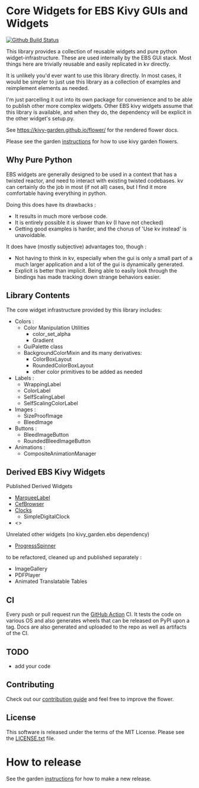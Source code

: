 Core Widgets for EBS Kivy GUIs and Widgets
==========================================

[![Github Build Status](https://github.com/chintal/ebs-widgetset-kivy/workflows/Garden%20flower/badge.svg)](https://github.com/chintal/ebs-widgetset-kivy/actions)

This library provides a collection of reusable widgets and pure python 
widget-infrastructure. These are used internally by the EBS GUI stack. 
Most things here are trivially reusable and easily replicated in kv 
directly. 

It is unlikely you'd ever want to use this library directly. In most 
cases, it would be simpler to just use this library as a collection of 
examples and reimplement elements as needed.

I'm just parcelling it out into its own package for convenience and to 
be able to publish other more complex widgets. Other EBS kivy widgets 
assume that this library is available, and when they do, the dependency 
will be explicit in the other widget's setup.py.

See https://kivy-garden.github.io/flower/ for the rendered flower docs.

Please see the garden [instructions](https://kivy-garden.github.io) for 
how to use kivy garden flowers.


Why Pure Python
---------------

EBS widgets are generally designed to be used in a context that has a 
twisted reactor, and need to interact with existing twisted codebases. 
kv can certainly do the job in most (if not all) cases, but I find it 
more comfortable having everything in python. 

Doing this does have its drawbacks : 

  - It results in much more verbose code.
  - It is entirely possible it is slower than kv (I have not checked)
  - Getting good examples is harder, and the chorus of 'Use kv instead' 
  is unavoidable.

It does have (mostly subjective) advantages too, though :

  - Not having to think in kv, especially when the gui is only a small 
  part of a much larger application and a lot of the gui is dynamically 
  generated.
  - Explicit is better than implicit. Being able to easily look through
  the bindings has made tracking down strange behaviors easier.  
  

Library Contents
----------------

The core widget infrastructure provided by this library includes:

  - Colors :
    - Color Manipulation Utilities
      - color_set_alpha
      - Gradient
    - GuiPalette class
    - BackgroundColorMixin and its many derivatives:
      - ColorBoxLayout
      - RoundedColorBoxLayout
      - other color primitives to be added as needed
  - Labels : 
    - WrappingLabel
    - ColorLabel
    - SelfScalingLabel
    - SelfScalingColorLabel
  - Images :
    - SizeProofImage
    - BleedImage
  - Buttons : 
    - BleedImageButton
    - RoundedBleedImageButton
  - Animations : 
    - CompositeAnimationManager
    

Derived EBS Kivy Widgets 
------------------------

Published Derived Widgets

  - [MarqueeLabel](https://github.com/ebs-universe/kivy_garden.ebs.marquee)
  - [CefBrowser](https://github.com/ebs-universe/kivy_garden.ebs.cefkivy)
  - [Clocks](https://github.com/ebs-universe/kivy_garden.ebs.clocks)
    - SimpleDigitalClock
  - <>

Unrelated other widgets (no kivy_garden.ebs dependency)

  - [ProgressSpinner](https://github.com/ebs-universe/kivy_garden.ebs.progressspinner)

to be refactored, cleaned up and published separately : 
  
  - ImageGallery
  - PDFPlayer
  - Animated Translatable Tables

CI
--

Every push or pull request run the [GitHub Action](https://github.com/kivy-garden/flower/actions) CI.
It tests the code on various OS and also generates wheels that can be released on PyPI upon a
tag. Docs are also generated and uploaded to the repo as well as artifacts of the CI.


TODO
-------

* add your code

Contributing
--------------

Check out our [contribution guide](CONTRIBUTING.md) and feel free to improve the flower.

License
---------

This software is released under the terms of the MIT License.
Please see the [LICENSE.txt](LICENSE.txt) file.

How to release
===============

See the garden [instructions](https://kivy-garden.github.io/#makingareleaseforyourflower) for how to make a new release.
